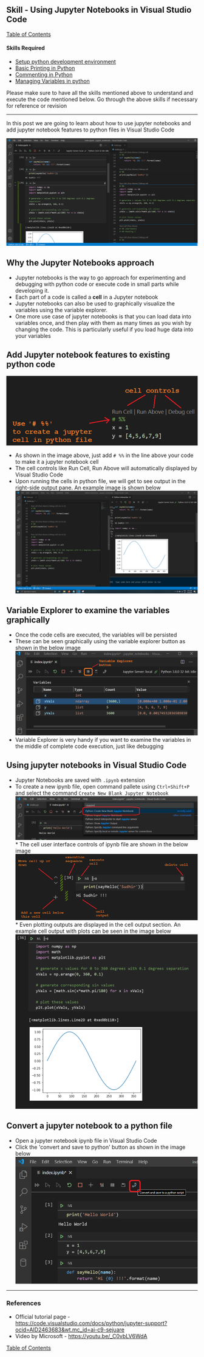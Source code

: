 ## Skill - Using Jupyter Notebooks in Visual Studio Code
[Table of Contents](https://nagasudhir.blogspot.com/2020/04/taming-python-table-of-contents.html)

#### Skills Required
* [Setup python development environment](https://nagasudhir.blogspot.com/2020/04/setup-python-development-environment_14.html)
* [Basic Printing in Python](https://nagasudhir.blogspot.com/2020/04/basic-printing-in-python.html)
* [Commenting in Python](https://nagasudhir.blogspot.com/2020/04/comments-in-python.html)
* [Managing Variables in python](https://nagasudhir.blogspot.com/2020/04/managing-variables-in-python.html)

Please make sure to have all the skills mentioned above to understand and execute the code mentioned below. Go through the above skills if necessary for reference or revision
<hr/>
In this post we are going to learn about how to use jupyter notebooks and add jupyter notebook features to python files in Visual Studio Code

![jupyter_notebook_in_vs_code](https://github.com/nagasudhirpulla/taming_python/raw/master/blog/skills/assets/img/jupyter_notebook_in_vs_code.png)
## Why the Jupyter Notebooks approach
* Jupyter notebooks is the way to go approach for experimenting and debugging with python code or execute code in small parts while developing it.
* Each part of a code is called a **cell** in a Jupyter notebook
* Jupyter notebooks can also be used to graphically visualize the variables using the variable explorer.
* One more use case of jupyter notebooks is that you can load data into variables once, and then play with them as many times as you wish by changing the code. 
This is particularly useful if you load huge data into your variables

## Add Jupyter notebook features to existing python code
![jupyter_notebook_py_file](https://github.com/nagasudhirpulla/taming_python/raw/master/blog/skills/assets/img/jupyter_notebook_py_file.png)
* As shown in the image above, just add `# %%` in the line above  your code to make it a jupyter notebook cell
* The cell controls like Run Cell, Run Above will automatically displayed by Visual Studio Code
* Upon  running the cells in python file, we will get to see output in the right-side output pane. An example image is shown below
![jupyter_notebook_kernel_output](https://github.com/nagasudhirpulla/taming_python/raw/master/blog/skills/assets/img/jupyter_notebook_kernel_output.png)
## Variable Explorer to examine the variables graphically 
* Once the code cells are executed, the variables will be persisted
* These can be seen graphically using the variable explorer button as shown in the below image
![jupyter_notebook_variable_explorer](https://github.com/nagasudhirpulla/taming_python/raw/master/blog/skills/assets/img/jupyter_notebook_variable_explorer.PNG)
* Variable Explorer is very handy if you want to examine the variables in the middle of complete code execution, just like debugging

## Using jupyter notebooks in Visual Studio Code
* Jupyter Notebooks are saved with `.ipynb` extension
* To create a new ipynb file, open command pallete using `Ctrl+Shift+P` and select the command `Create New Blank Jupyter Notebook`
![jupyter_notebook_create_new](https://github.com/nagasudhirpulla/taming_python/raw/master/blog/skills/assets/img/jupyter_notebook_create_new.PNG)* The cell user interface controls of ipynb file are shown in the below image
![jupyter_notebook_ipynb_file](https://github.com/nagasudhirpulla/taming_python/raw/master/blog/skills/assets/img/jupyter_notebook_ipynb_file.png)* Even plotting outputs are displayed in the cell output section. An example cell output with plots can be seen in the image below
![jupyter_notebook_inline_output](https://github.com/nagasudhirpulla/taming_python/raw/master/blog/skills/assets/img/jupyter_notebook_inline_output.png)
## Convert a jupyter notebook to a python file
* Open a jupyter notebook ipynb file in Visual Studio Code
* Click the 'convert and save to python' button as shown in the image below
![jupyter_notebook_convert_to_python](https://github.com/nagasudhirpulla/taming_python/raw/master/blog/skills/assets/img/jupyter_notebook_convert_to_python.PNG)
<hr/>

### References
* Official tutorial page - https://code.visualstudio.com/docs/python/jupyter-support?ocid=AID2463683&wt.mc_id=ai-c9-sejuare
* Video by Microsoft - https://youtu.be/_C0vbLV6WdA 

[Table of Contents](https://nagasudhir.blogspot.com/2020/04/taming-python-table-of-contents.html)


<!--stackedit_data:
eyJwcm9wZXJ0aWVzIjoidGl0bGU6IFVzaW5nIEp1cHl0ZXIgTm
90ZWJvb2tzIGluIFZpc3VhbCBTdHVkaW8gQ29kZVxuYXV0aG9y
OiBOYWdhc3VkaGlyIFB1bGxhXG5kYXRlOiAnMjAyMC0wNi0yOC
dcbnRhZ3M6ICdweXRob24sIGxlYXJuaW5nLCB0dXRvcmlhbCwg
dGFtaW5nX3B5dGhvbl9za2lsbCdcbmNhdGVnb3JpZXM6IHRhbW
luZ19weXRob25fc2tpbGxcbiIsImhpc3RvcnkiOlsxOTU2Njkx
MDA3LC0xOTQzOTUxOTkwLC04MzUxMjIyODQsNDQwNzUwNTc0LC
0xNTc0MjIyNDUwLC01NDA1MTMyOTJdfQ==
-->